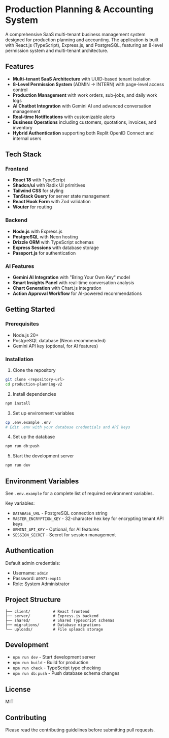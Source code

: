 # Production Planning & Accounting System

A comprehensive SaaS multi-tenant business management system designed for production planning and accounting. The application is built with React.js (TypeScript), Express.js, and PostgreSQL, featuring an 8-level permission system and multi-tenant architecture.

## Features

- **Multi-tenant SaaS Architecture** with UUID-based tenant isolation
- **8-Level Permission System** (ADMIN → INTERN) with page-level access control
- **Production Management** with work orders, sub-jobs, and daily work logs
- **AI Chatbot Integration** with Gemini AI and advanced conversation management
- **Real-time Notifications** with customizable alerts
- **Business Operations** including customers, quotations, invoices, and inventory
- **Hybrid Authentication** supporting both Replit OpenID Connect and internal users

## Tech Stack

### Frontend
- **React 18** with TypeScript
- **Shadcn/ui** with Radix UI primitives
- **Tailwind CSS** for styling
- **TanStack Query** for server state management
- **React Hook Form** with Zod validation
- **Wouter** for routing

### Backend
- **Node.js** with Express.js
- **PostgreSQL** with Neon hosting
- **Drizzle ORM** with TypeScript schemas
- **Express Sessions** with database storage
- **Passport.js** for authentication

### AI Features
- **Gemini AI Integration** with "Bring Your Own Key" model
- **Smart Insights Panel** with real-time conversation analysis
- **Chart Generation** with Chart.js integration
- **Action Approval Workflow** for AI-powered recommendations

## Getting Started

### Prerequisites
- Node.js 20+
- PostgreSQL database (Neon recommended)
- Gemini API key (optional, for AI features)

### Installation

1. Clone the repository
```bash
git clone <repository-url>
cd production-planning-v2
```

2. Install dependencies
```bash
npm install
```

3. Set up environment variables
```bash
cp .env.example .env
# Edit .env with your database credentials and API keys
```

4. Set up the database
```bash
npm run db:push
```

5. Start the development server
```bash
npm run dev
```

## Environment Variables

See `.env.example` for a complete list of required environment variables.

Key variables:
- `DATABASE_URL` - PostgreSQL connection string
- `MASTER_ENCRYPTION_KEY` - 32-character hex key for encrypting tenant API keys
- `GEMINI_API_KEY` - Optional, for AI features
- `SESSION_SECRET` - Secret for session management

## Authentication

Default admin credentials:
- Username: `admin`
- Password: `A0971-exp11`
- Role: System Administrator

## Project Structure

```
├── client/          # React frontend
├── server/          # Express.js backend
├── shared/          # Shared TypeScript schemas
├── migrations/      # Database migrations
└── uploads/         # File uploads storage
```

## Development

- `npm run dev` - Start development server
- `npm run build` - Build for production
- `npm run check` - TypeScript type checking
- `npm run db:push` - Push database schema changes

## License

MIT

## Contributing

Please read the contributing guidelines before submitting pull requests.